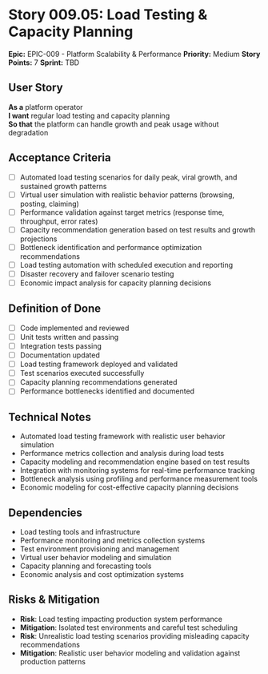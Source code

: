 # Story 009.05: Load Testing & Capacity Planning

**Epic:** EPIC-009 - Platform Scalability & Performance
**Priority:** Medium
**Story Points:** 7
**Sprint:** TBD

## User Story
**As a** platform operator  
**I want** regular load testing and capacity planning  
**So that** the platform can handle growth and peak usage without degradation  

## Acceptance Criteria
- [ ] Automated load testing scenarios for daily peak, viral growth, and sustained growth patterns
- [ ] Virtual user simulation with realistic behavior patterns (browsing, posting, claiming)
- [ ] Performance validation against target metrics (response time, throughput, error rates)
- [ ] Capacity recommendation generation based on test results and growth projections
- [ ] Bottleneck identification and performance optimization recommendations
- [ ] Load testing automation with scheduled execution and reporting
- [ ] Disaster recovery and failover scenario testing
- [ ] Economic impact analysis for capacity planning decisions

## Definition of Done
- [ ] Code implemented and reviewed
- [ ] Unit tests written and passing
- [ ] Integration tests passing
- [ ] Documentation updated
- [ ] Load testing framework deployed and validated
- [ ] Test scenarios executed successfully
- [ ] Capacity planning recommendations generated
- [ ] Performance bottlenecks identified and documented

## Technical Notes
- Automated load testing framework with realistic user behavior simulation
- Performance metrics collection and analysis during load tests
- Capacity modeling and recommendation engine based on test results
- Integration with monitoring systems for real-time performance tracking
- Bottleneck analysis using profiling and performance measurement tools
- Economic modeling for cost-effective capacity planning decisions

## Dependencies
- Load testing tools and infrastructure
- Performance monitoring and metrics collection systems
- Test environment provisioning and management
- Virtual user behavior modeling and simulation
- Capacity planning and forecasting tools
- Economic analysis and cost optimization systems

## Risks & Mitigation
- **Risk**: Load testing impacting production system performance
- **Mitigation**: Isolated test environments and careful test scheduling
- **Risk**: Unrealistic load testing scenarios providing misleading capacity recommendations
- **Mitigation**: Realistic user behavior modeling and validation against production patterns